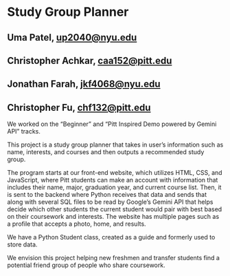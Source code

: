 # Study Group Planner

## Uma Patel, up2040@nyu.edu 
## Christopher Achkar, caa152@pitt.edu 
## Jonathan Farah, jkf4068@nyu.edu 
## Christopher Fu, chf132@pitt.edu

We worked on the “Beginner” and “Pitt Inspired Demo powered by Gemini API” tracks.

This project is a study group planner that takes in user’s information such as name, interests, and courses and then outputs a recommended study group.

The program starts at our front-end website, which utilizes HTML, CSS, and JavaScript, where Pitt students can make an account with information that includes their name, major, graduation year, and current course list. Then, it is sent to the backend where Python receives that data and sends that along with several SQL files to be read by Google’s Gemini API that helps decide which other students the current student would pair with best based on their coursework and interests.  The website has multiple pages such as a profile that accepts a photo, home, and results.

We have a Python Student class, created as a guide and formerly used to store data.

We envision this project helping new freshmen and transfer students find a potential friend group of people who share coursework.
